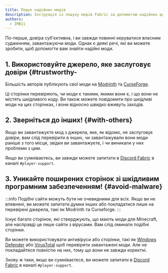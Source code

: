 ```yaml
---
title: Пошук надійних модів
description: Інструкція із пошуку модів Fabric за допомогою надійних джерел.
authors:
  - IMB11
---
```


По-перше, довіра суб'єктивна, і ви завжди повинні керуватися власним судженням, завантажуючи моди. Однак є деякі речі, які ви можете зробити, щоб допомогти вам знайти надійні моди.

## 1. Використовуйте джерело, яке заслуговує довіри {#trustworthy-

Більшість авторів публікують свої моди на [Modrinth](https://modrinth.com/mods?g=categories:%27fabric%27) та [CurseForge](https://www.curseforge.com/minecraft/search?class=mc-mods\&gameVersionTypeId=4).

Ці сторінки перевіряють, чи моди є такими, якими вони є, і що вони не містять шкідливого коду. Ви також можете повідомити про шкідливі моди на цих сторінках, і вони відносно швидко вживуть заходів.

## 2. Зверніться до інших! {#with-others}

Якщо ви завантажуєте мод з джерела, яке, як відомо, не заслуговує довіри, вам слід перевірити в інших, чи завантажували вони моди раніше з того місця, звідки ви завантажуєте, і чи виникали у них проблеми з цим.

Якщо ви сумніваєтесь, ви завжди можете запитати в [Discord Fabric](https://discord.gg/v6v4pMv) в каналі `#player-support`.

## 3. Уникайте поширених сторінок зі шкідливим програмним забезпеченням! {#avoid-malware}

:::info
Подібні сайти можуть бути не очевидними для всіх. Якщо ви не впевнені, ви можете запитати думки інших або покладатися лише на перевірені джерела, такі як Modrinth та Curseforge.
:::

Існує багато сторінок, які стверджують, що мають моди для Minecraft, але насправді це лише сайти з вірусами. Вам слід оминати подібні сторінки.

Ви можете використовувати антивіруси або сторінки, такі як [Windows Defender](https://www.microsoft.com/en-us/windows/comprehensive-security) або [VirusTotal](https://www.virustotal.com/) щоб перевіряти завантажені моди. Але не покладайтеся повністю на них, тому що вони не завжди коректні.

Знову ж таки, якщо ви сумніваєтеся, ви можете запитати в [Discord Fabric](https://discord.gg/v6v4pMv) в каналі `#player-support`.
